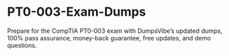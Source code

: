 # PT0-003-Exam-Dumps
Prepare for the CompTIA PT0-003 exam with DumpsVibe’s updated dumps, 100% pass assurance, money-back guarantee, free updates, and demo questions.
